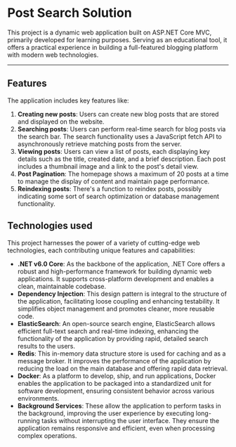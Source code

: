 # Post Search Solution

This project is a dynamic web application built on ASP.NET Core MVC, primarily developed for learning purposes. Serving as an educational tool, it offers a practical experience in building a full-featured blogging platform with modern web technologies.

---

## Features

The application includes key features like:

1. **Creating new posts**: Users can create new blog posts that are stored and displayed on the website.
2. **Searching posts**: Users can perform real-time search for blog posts via the search bar. The search functionality uses a JavaScript fetch API to asynchronously retrieve matching posts from the server.
3. **Viewing posts**: Users can view a list of posts, each displaying key details such as the title, created date, and a brief description. Each post includes a thumbnail image and a link to the post's detail view.
4. **Post Pagination**: The homepage shows a maximum of 20 posts at a time to manage the display of content and maintain page performance.
5. **Reindexing posts**: There's a function to reindex posts, possibly indicating some sort of search optimization or database management functionality.

## Technologies used

This project harnesses the power of a variety of cutting-edge web technologies, each contributing unique features and capabilities:

- **.NET v6.0 Core**: As the backbone of the application, .NET Core offers a robust and high-performance framework for building dynamic web applications. It supports cross-platform development and enables a clean, maintainable codebase.
- **Dependency Injection**: This design pattern is integral to the structure of the application, facilitating loose coupling and enhancing testability. It simplifies object management and promotes cleaner, more reusable code.
- **ElasticSearch**: An open-source search engine, ElasticSearch allows efficient full-text search and real-time indexing, enhancing the functionality of the application by providing rapid, detailed search results to the users.
- **Redis**: This in-memory data structure store is used for caching and as a message broker. It improves the performance of the application by reducing the load on the main database and offering rapid data retrieval.
- **Docker**: As a platform to develop, ship, and run applications, Docker enables the application to be packaged into a standardized unit for software development, ensuring consistent behavior across various environments.
- **Background Services**: These allow the application to perform tasks in the background, improving the user experience by executing long-running tasks without interrupting the user interface. They ensure the application remains responsive and efficient, even when processing complex operations.
